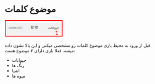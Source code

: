 # موضوع کلمات

![category](../../../_assets/images/enviroments/1-category.png)

قبل از ورود به محیط بازی موضوع کلمات رو مشخصی میکنی و این بالا نشون داده میشه. فعلا بازی دارای ۴ موضوع هست:

-   حیوانات
-   رنگ ها
-   اشیا
-   میوه ها
